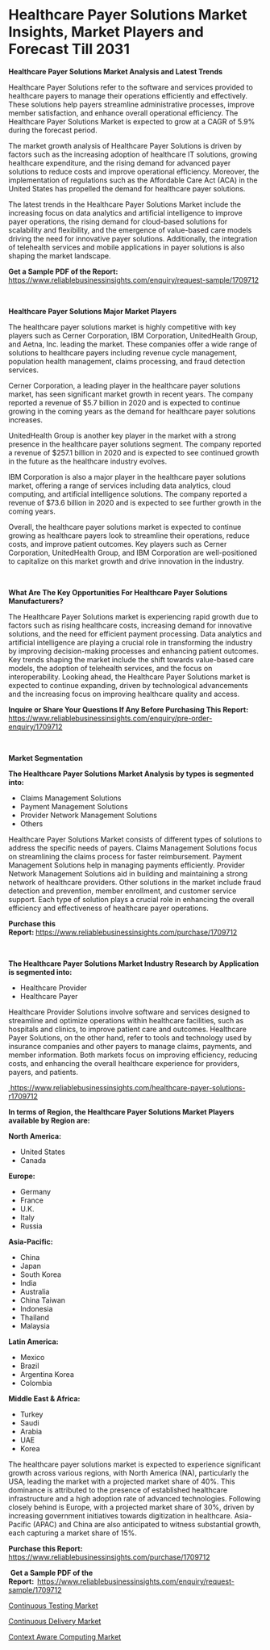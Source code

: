 <p><h1>Healthcare Payer Solutions Market Insights, Market Players and Forecast Till 2031</h1></p><p><strong>Healthcare Payer Solutions Market Analysis and Latest Trends</strong></p>
<p><p>Healthcare Payer Solutions refer to the software and services provided to healthcare payers to manage their operations efficiently and effectively. These solutions help payers streamline administrative processes, improve member satisfaction, and enhance overall operational efficiency. The Healthcare Payer Solutions Market is expected to grow at a CAGR of 5.9% during the forecast period.</p><p>The market growth analysis of Healthcare Payer Solutions is driven by factors such as the increasing adoption of healthcare IT solutions, growing healthcare expenditure, and the rising demand for advanced payer solutions to reduce costs and improve operational efficiency. Moreover, the implementation of regulations such as the Affordable Care Act (ACA) in the United States has propelled the demand for healthcare payer solutions.</p><p>The latest trends in the Healthcare Payer Solutions Market include the increasing focus on data analytics and artificial intelligence to improve payer operations, the rising demand for cloud-based solutions for scalability and flexibility, and the emergence of value-based care models driving the need for innovative payer solutions. Additionally, the integration of telehealth services and mobile applications in payer solutions is also shaping the market landscape.</p></p>
<p><strong>Get a Sample PDF of the Report:&nbsp;</strong> <a href="https://www.reliablebusinessinsights.com/enquiry/request-sample/1709712">https://www.reliablebusinessinsights.com/enquiry/request-sample/1709712</a></p>
<p>&nbsp;</p>
<p><strong>Healthcare Payer Solutions Major Market Players</strong></p>
<p><p>The healthcare payer solutions market is highly competitive with key players such as Cerner Corporation, IBM Corporation, UnitedHealth Group, and Aetna, Inc. leading the market. These companies offer a wide range of solutions to healthcare payers including revenue cycle management, population health management, claims processing, and fraud detection services.</p><p>Cerner Corporation, a leading player in the healthcare payer solutions market, has seen significant market growth in recent years. The company reported a revenue of $5.7 billion in 2020 and is expected to continue growing in the coming years as the demand for healthcare payer solutions increases.</p><p>UnitedHealth Group is another key player in the market with a strong presence in the healthcare payer solutions segment. The company reported a revenue of $257.1 billion in 2020 and is expected to see continued growth in the future as the healthcare industry evolves.</p><p>IBM Corporation is also a major player in the healthcare payer solutions market, offering a range of services including data analytics, cloud computing, and artificial intelligence solutions. The company reported a revenue of $73.6 billion in 2020 and is expected to see further growth in the coming years.</p><p>Overall, the healthcare payer solutions market is expected to continue growing as healthcare payers look to streamline their operations, reduce costs, and improve patient outcomes. Key players such as Cerner Corporation, UnitedHealth Group, and IBM Corporation are well-positioned to capitalize on this market growth and drive innovation in the industry.</p></p>
<p>&nbsp;</p>
<p><strong>What Are The Key Opportunities For Healthcare Payer Solutions Manufacturers?</strong></p>
<p><p>The Healthcare Payer Solutions market is experiencing rapid growth due to factors such as rising healthcare costs, increasing demand for innovative solutions, and the need for efficient payment processing. Data analytics and artificial intelligence are playing a crucial role in transforming the industry by improving decision-making processes and enhancing patient outcomes. Key trends shaping the market include the shift towards value-based care models, the adoption of telehealth services, and the focus on interoperability. Looking ahead, the Healthcare Payer Solutions market is expected to continue expanding, driven by technological advancements and the increasing focus on improving healthcare quality and access.</p></p>
<p><strong>Inquire or Share Your Questions If Any Before Purchasing This Report:</strong> <a href="https://www.reliablebusinessinsights.com/enquiry/pre-order-enquiry/1709712">https://www.reliablebusinessinsights.com/enquiry/pre-order-enquiry/1709712</a></p>
<p>&nbsp;</p>
<p><strong>Market Segmentation</strong></p>
<p><strong>The Healthcare Payer Solutions Market Analysis by types is segmented into:</strong></p>
<p><ul><li>Claims Management Solutions</li><li>Payment Management Solutions</li><li>Provider Network Management Solutions</li><li>Others</li></ul></p>
<p><p>Healthcare Payer Solutions Market consists of different types of solutions to address the specific needs of payers. Claims Management Solutions focus on streamlining the claims process for faster reimbursement. Payment Management Solutions help in managing payments efficiently. Provider Network Management Solutions aid in building and maintaining a strong network of healthcare providers. Other solutions in the market include fraud detection and prevention, member enrollment, and customer service support. Each type of solution plays a crucial role in enhancing the overall efficiency and effectiveness of healthcare payer operations.</p></p>
<p><strong>Purchase this Report:&nbsp;</strong><a href="https://www.reliablebusinessinsights.com/purchase/1709712">https://www.reliablebusinessinsights.com/purchase/1709712</a></p>
<p>&nbsp;</p>
<p><strong>The Healthcare Payer Solutions Market Industry Research by Application is segmented into:</strong></p>
<p><ul><li>Healthcare Provider</li><li>Healthcare Payer</li></ul></p>
<p><p>Healthcare Provider Solutions involve software and services designed to streamline and optimize operations within healthcare facilities, such as hospitals and clinics, to improve patient care and outcomes. Healthcare Payer Solutions, on the other hand, refer to tools and technology used by insurance companies and other payers to manage claims, payments, and member information. Both markets focus on improving efficiency, reducing costs, and enhancing the overall healthcare experience for providers, payers, and patients.</p></p>
<p><a href="https://www.reliablebusinessinsights.com/healthcare-payer-solutions-r1709712">&nbsp;https://www.reliablebusinessinsights.com/healthcare-payer-solutions-r1709712</a></p>
<p><strong>In terms of Region, the Healthcare Payer Solutions Market Players available by Region are:</strong></p>
<p>
    <p> <strong> North America: </strong>
        <ul>
            <li>United States</li>
            <li>Canada</li>
        </ul>
        </p> 
    <p> <strong> Europe: </strong>
        <ul>
            <li>Germany</li>
            <li>France</li>
            <li>U.K.</li>
            <li>Italy</li>
            <li>Russia</li>
        </ul>
        </p> 
    <p> <strong> Asia-Pacific: </strong>
        <ul>
            <li>China</li>
            <li>Japan</li>
            <li>South Korea</li>
            <li>India</li>
            <li>Australia</li>
            <li>China Taiwan</li>
            <li>Indonesia</li>
            <li>Thailand</li>
            <li>Malaysia</li>
        </ul>
        </p> 
    <p> <strong> Latin America: </strong>
        <ul>
            <li>Mexico</li>
            <li>Brazil</li>
            <li>Argentina Korea</li>
            <li>Colombia</li>
        </ul>
        </p> 
    <p> <strong> Middle East & Africa: </strong>
        <ul>
            <li>Turkey</li>
            <li>Saudi</li>
            <li>Arabia</li>
            <li>UAE</li>
            <li>Korea</li>
        </ul>
    </p>
    </p>
<p><p>The healthcare payer solutions market is expected to experience significant growth across various regions, with North America (NA), particularly the USA, leading the market with a projected market share of 40%. This dominance is attributed to the presence of established healthcare infrastructure and a high adoption rate of advanced technologies. Following closely behind is Europe, with a projected market share of 30%, driven by increasing government initiatives towards digitization in healthcare. Asia-Pacific (APAC) and China are also anticipated to witness substantial growth, each capturing a market share of 15%.</p></p>
<p><strong>Purchase this Report: </strong><a href="https://www.reliablebusinessinsights.com/purchase/1709712">https://www.reliablebusinessinsights.com/purchase/1709712</a></p>
<p>&nbsp;<strong>Get a Sample PDF of the Report:&nbsp;&nbsp;</strong><a href="https://www.reliablebusinessinsights.com/enquiry/request-sample/1709712">https://www.reliablebusinessinsights.com/enquiry/request-sample/1709712</a></p>
<p><strong></strong></p>
<p><p><a href="https://github.com/anwarsahrul281/Market-Research-Report-List-1/blob/main/continuous-testing-market.md">Continuous Testing Market</a></p><p><a href="https://github.com/LiamDavis60/Market-Research-Report-List-1/blob/main/continuous-delivery-market.md">Continuous Delivery Market</a></p><p><a href="https://github.com/Hazelklievgspy6vdcsmu106w/Market-Research-Report-List-3/blob/main/context-aware-computing-market.md">Context Aware Computing Market</a></p></p>